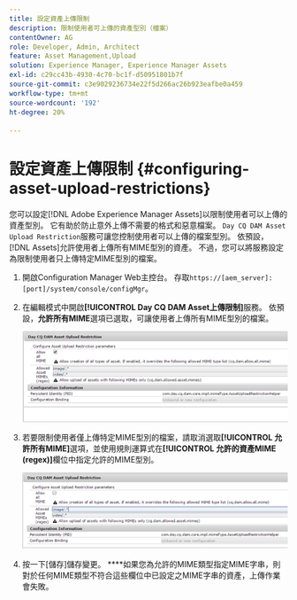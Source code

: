 ```yaml
---
title: 設定資產上傳限制
description: 限制使用者可上傳的資產型別（檔案）
contentOwner: AG
role: Developer, Admin, Architect
feature: Asset Management,Upload
solution: Experience Manager, Experience Manager Assets
exl-id: c29cc43b-4930-4c70-bc1f-d50951801b7f
source-git-commit: c3e9029236734e22f5d266ac26b923eafbe0a459
workflow-type: tm+mt
source-wordcount: '192'
ht-degree: 20%

---
```


# 設定資產上傳限制 {#configuring-asset-upload-restrictions}

您可以設定[!DNL Adobe Experience Manager Assets]以限制使用者可以上傳的資產型別。 它有助於防止意外上傳不需要的格式和惡意檔案。 `Day CQ DAM Asset Upload Restriction`服務可讓您控制使用者可以上傳的檔案型別。 依預設，[!DNL Assets]允許使用者上傳所有MIME型別的資產。 不過，您可以將服務設定為限制使用者只上傳特定MIME型別的檔案。

1. 開啟Configuration Manager Web主控台。 存取`https://[aem_server]:[port]/system/console/configMgr`。
1. 在編輯模式中開啟&#x200B;**[!UICONTROL Day CQ DAM Asset上傳限制]**&#x200B;服務。 依預設，**允許所有MIME**&#x200B;選項已選取，可讓使用者上傳所有MIME型別的檔案。

   ![chlimage_1-378](assets/chlimage_1-378.png)

1. 若要限制使用者僅上傳特定MIME型別的檔案，請取消選取&#x200B;**[!UICONTROL 允許所有MIME]**&#x200B;選項，並使用規則運算式在&#x200B;**[!UICONTROL 允許的資產MIME (regex)]**&#x200B;欄位中指定允許的MIME型別。

   ![chlimage_1-379](assets/chlimage_1-379.png)

1. 按一下[儲存]儲存變更。 ****&#x200B;如果您為允許的MIME類型指定MIME字串，則對於任何MIME類型不符合這些欄位中已設定之MIME字串的資產，上傳作業會失敗。
